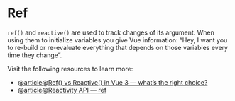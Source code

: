 # Ref

`ref()` and `reactive()` are used to track changes of its argument. When using them to initialize variables you give Vue information: “Hey, I want you to re-build or re-evaluate everything that depends on those variables every time they change”.

Visit the following resources to learn more:

- [@article@Ref() vs Reactive() in Vue 3 — what’s the right choice?](https://medium.com/@bsalwiczek/ref-vs-reactive-in-vue-3-whats-the-right-choice-7c6f7265ce39)
- [@article@Reactivity API — ref](https://vuejs.org/api/reactivity-core.html#ref)
